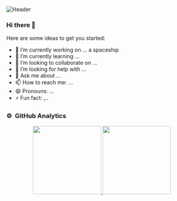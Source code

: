 ![Header](https://github.com/PyBaker/PyBaker/blob/main/wall.jpg "Header")

### Hi there 👋

[//]: # "**PyBaker/PyBaker** is a ✨ _special_ ✨ repository because its `README.md` (this file) appears on your GitHub profile."

Here are some ideas to get you started:

- 🔭 I’m currently working on ... a spaceship
- 🌱 I’m currently learning ...
- 👯 I’m looking to collaborate on ...
- 🤔 I’m looking for help with ...
- 💬 Ask me about ...
- 📫 How to reach me: ...
- 😄 Pronouns: ...
- ⚡ Fun fact: ,..

### ⚙️ &nbsp;GitHub Analytics

<p align="center">
<a href="https://github.com/PyBaker">
  <img height="180em" src="https://github-readme-stats-eight-theta.vercel.app/api?username=PyBaker&show_icons=true&theme=algolia&include_all_commits=true&count_private=true"/>
  <img height="180em" src="https://github-readme-stats-eight-theta.vercel.app/api/top-langs/?username=PyBaker&layout=compact&langs_count=8&theme=algolia"/>
</a>
</p>

